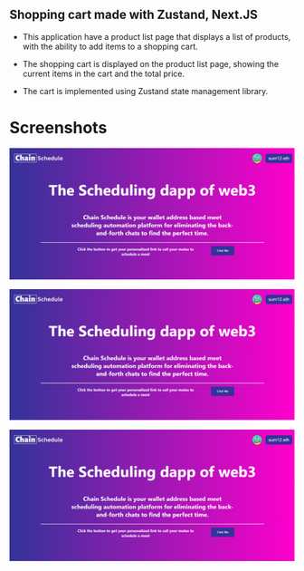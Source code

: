 
## Shopping cart made with Zustand, Next.JS

- This application have a product list page that displays a list of products, with the ability to add items to a shopping cart.

- The shopping cart is displayed on the product list page, showing the current items in the cart and the total price.

- The cart is implemented using Zustand state management library.

# Screenshots

![App Screenshot](https://github.com/sumithprabhu/Chain_Schedule/blob/main/src/images/Screenshot%202023-06-17%20125241.png)

![App Screenshot](https://github.com/sumithprabhu/Chain_Schedule/blob/main/src/images/Screenshot%202023-06-17%20125241.png)

![App Screenshot](https://github.com/sumithprabhu/Chain_Schedule/blob/main/src/images/Screenshot%202023-06-17%20125241.png)


